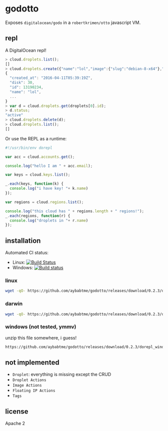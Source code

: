 # godotto

Exposes `digitalocean/godo` in a `robertkrimen/otto` javascript VM.

## repl

A DigitalOcean repl!

```javascript
> cloud.droplets.list();
[]
> cloud.droplets.create({"name":"lol","image":{"slug":"debian-8-x64"},"region":"nyc3","size":"1gb"});
{
  "created_at": "2016-04-11T05:39:19Z",
  "disk": 30,
  "id": 13190234,
  "name": "lol",
  ...
}
> var d = cloud.droplets.get(droplets[0].id);
> d.status;
"active"
> cloud.droplets.delete(d);
> cloud.droplets.list();
[]
```

Or use the REPL as a runtime:

```javascript
#!/usr/bin/env dorepl

var acc = cloud.accounts.get();

console.log("hello I am " + acc.email);

var keys = cloud.keys.list();

_.each(keys, function(k) {
  console.log("i have key! "+ k.name)
});

var regions = cloud.regions.list();

console.log("this cloud has " + regions.length + " regions!");
_.each(regions, function(r) {
  console.log("droplets in "+ r.name)
});
```


## installation

Automated CI status:
- Linux: [![Build Status](https://travis-ci.org/aybabtme/godotto.svg?branch=master)](https://travis-ci.org/aybabtme/godotto)
- Windows: [![Build status](https://ci.appveyor.com/api/projects/status/7v6iq8fs8rdq3ua2/branch/master?svg=true)](https://ci.appveyor.com/project/aybabtme/godotto/branch/master)

### linux

```bash
wget -qO- https://github.com/aybabtme/godotto/releases/download/0.2.3/dorepl_linux.tar.gz | tar xvz
```

### darwin

```bash
wget -qO- https://github.com/aybabtme/godotto/releases/download/0.2.3/dorepl_darwin.tar.gz | tar xvz
```

### windows (not tested, ymmv)

unzip this file somewhere, i guess!
```bash
https://github.com/aybabtme/godotto/releases/download/0.2.3/dorepl_windows.zip
```


## not implemented

* `Droplet`: everything is missing except the CRUD
* `Droplet Actions`
* `Image Actions`
* `Floating IP Actions`
* `Tags`

## license

Apache 2
